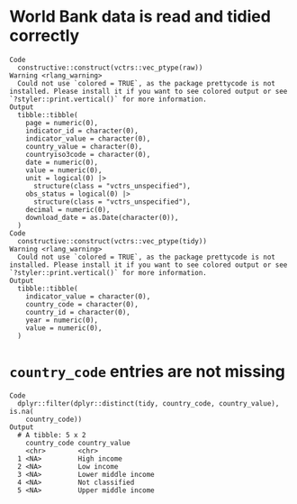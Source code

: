 # World Bank data is read and tidied correctly

    Code
      constructive::construct(vctrs::vec_ptype(raw))
    Warning <rlang_warning>
      Could not use `colored = TRUE`, as the package prettycode is not installed. Please install it if you want to see colored output or see `?styler::print.vertical()` for more information.
    Output
      tibble::tibble(
        page = numeric(0),
        indicator_id = character(0),
        indicator_value = character(0),
        country_value = character(0),
        countryiso3code = character(0),
        date = numeric(0),
        value = numeric(0),
        unit = logical(0) |>
          structure(class = "vctrs_unspecified"),
        obs_status = logical(0) |>
          structure(class = "vctrs_unspecified"),
        decimal = numeric(0),
        download_date = as.Date(character(0)),
      )
    Code
      constructive::construct(vctrs::vec_ptype(tidy))
    Warning <rlang_warning>
      Could not use `colored = TRUE`, as the package prettycode is not installed. Please install it if you want to see colored output or see `?styler::print.vertical()` for more information.
    Output
      tibble::tibble(
        indicator_value = character(0),
        country_code = character(0),
        country_id = character(0),
        year = numeric(0),
        value = numeric(0),
      )

# `country_code` entries are not missing

    Code
      dplyr::filter(dplyr::distinct(tidy, country_code, country_value), is.na(
        country_code))
    Output
      # A tibble: 5 x 2
        country_code country_value      
        <chr>        <chr>              
      1 <NA>         High income        
      2 <NA>         Low income         
      3 <NA>         Lower middle income
      4 <NA>         Not classified     
      5 <NA>         Upper middle income

